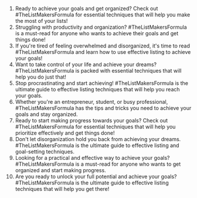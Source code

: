 1. Ready to achieve your goals and get organized? Check out #TheListMakersFormula for essential techniques that will help you make the most of your lists!
2. Struggling with productivity and organization? #TheListMakersFormula is a must-read for anyone who wants to achieve their goals and get things done!
3. If you're tired of feeling overwhelmed and disorganized, it's time to read #TheListMakersFormula and learn how to use effective listing to achieve your goals!
4. Want to take control of your life and achieve your dreams? #TheListMakersFormula is packed with essential techniques that will help you do just that!
5. Stop procrastinating and start achieving! #TheListMakersFormula is the ultimate guide to effective listing techniques that will help you reach your goals.
6. Whether you're an entrepreneur, student, or busy professional, #TheListMakersFormula has the tips and tricks you need to achieve your goals and stay organized.
7. Ready to start making progress towards your goals? Check out #TheListMakersFormula for essential techniques that will help you prioritize effectively and get things done!
8. Don't let disorganization hold you back from achieving your dreams. #TheListMakersFormula is the ultimate guide to effective listing and goal-setting techniques.
9. Looking for a practical and effective way to achieve your goals? #TheListMakersFormula is a must-read for anyone who wants to get organized and start making progress.
10. Are you ready to unlock your full potential and achieve your goals? #TheListMakersFormula is the ultimate guide to effective listing techniques that will help you get there!
